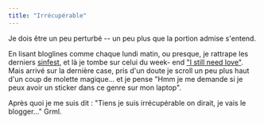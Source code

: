 ```yaml
---
title: "Irrécupérable"
---
```


Je dois être un peu perturbé -- un peu plus que la portion admise s'entend.

En lisant bloglines comme chaque lundi matin, ou presque, je rattrape les
derniers [sinfest](http://www.sinfest.net), et là je tombe sur celui du week-
end ["I still need
love"](http://www.sinfest.net/archive_page.php?comicID=2518). Mais arrivé sur
la dernière case, pris d'un doute je scroll un peu plus haut d'un coup de
molette magique... et je pense "Hmm je me demande si je peux avoir un sticker
dans ce genre sur mon laptop".

Après quoi je me suis dit : "Tiens je suis irrécupérable on dirait, je vais le
blogger..." Grml.

